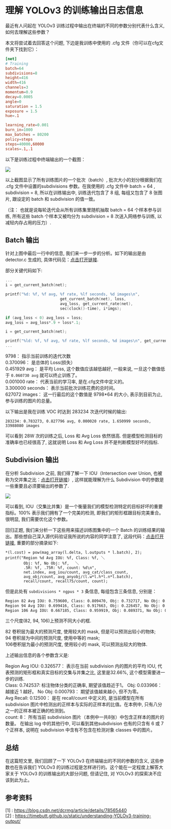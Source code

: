 # 理解 YOLOv3 的训练输出日志信息  

最近有人问起在 YOLOv3 训练过程中输出在终端的不同的参数分别代表什么含义, 如何去理解这些参数？   

本文将尝试着去回答这个问题, 下边是我训练中使用的 .cfg 文件（你可以在cfg文件夹下找到它）：  

~~~conf
[net]
# Training
batch=64
subdivisions=8
height=416
width=416
channels=3
momentum=0.9
decay=0.0005
angle=0
saturation = 1.5
exposure = 1.5
hue=.1

learning_rate=0.001
burn_in=1000
max_batches = 80200
policy=steps
steps=40000,60000
scales=.1,.1
~~~


以下是训练过程中终端输出的一个截图：  

![](snapshots/output.png)

以上截图显示了所有训练图片的一个批次（batch）, 批次大小的划分根据我们在 .cfg 文件中设置的subdivisions 参数。在我使用的 .cfg 文件中 batch = 64 , subdivision = 8, 所以在训练输出中, 训练迭代包含了 8 组, 每组又包含了 8 张图片, 跟设定的 batch 和 subdivision 的值一致。  
 
（注： 也就是说每轮迭代会从所有训练集里随机抽取 batch = 64 个样本参与训练, 所有这些 batch 个样本又被均分为 subdivision = 8 次送入网络参与训练, 以减轻内存占用的压力）.   

## Batch 输出

针对上图中最后一行中的信息, 我们来一步一步的分析。如下的输出是由 detector.c 生成的, 具体代码见：[点击打开链接](https://github.com/pjreddie/darknet/blob/56d69e73aba37283ea7b9726b81afd2f79cd1134/examples/detector.c#L136).   

部分关键代码如下:  

~~~cpp
...
i = get_current_batch(net);

printf("%d: %f, %f avg, %f rate, %lf seconds, %d images\n", 
                        get_current_batch(net), loss, 
                        avg_loss, get_current_rate(net), 
                        sec(clock()-time), i*imgs);

if (avg_loss < 0) avg_loss = loss;
avg_loss = avg_loss*.9 + loss*.1;

i = get_current_batch(net);

printf("%ld: %f, %f avg, %f rate, %lf seconds, %d images\n", get_current_batch(net), loss, avg_loss, get_current_rate(net), what_time_is_it_now()-time, i*imgs);
...
~~~

9798： 指示当前训练的迭代次数   
0.370096： 是总体的 Loss(损失）   
0.451929 avg： 是平均 Loss, 这个数值应该越低越好, 一般来说, 一旦这个数值低于 `0.060730 avg` 就可以终止训练了。  
0.001000 rate： 代表当前的学习率, 是在.cfg文件中定义的。  
3.300000 seconds： 表示当前批次训练花费的总时间。  
627072 images： 这一行最后的这个数值是 9798*64 的大小, 表示到目前为止, 参与训练的图片的总量。   

以下输出是我在训练 VOC 时达到 283234 次迭代时候的输出:   

~~~
283234: 0.783273, 0.827796 avg, 0.000020 rate, 1.650999 seconds, 33988080 images
~~~

可以看到 28W 次的训练之后, Loss 和 Avg Loss 依然很高.  但是模型检测目标的准确率也已经很高了, 这就说明 Loss 和 Avg Loss 并不是判断模型好坏的指标.  

## Subdivision 输出

在分析 Subdivision 之前, 我们得了解一下 IOU（Intersection over Union, 也被称为交并集之比：[点击打开链接](https://en.wikipedia.org/wiki/Jaccard_index)）, 这样就能理解为什么 Subdivision 中的参数是一些重要且必须要输出的参数了.  

![](./snapshots/iou.png)

可以看到, IOU（交集比并集）是一个衡量我们的模型检测特定的目标好坏的重要指标。100% 表示我们拥有了一个完美的检测, 即我们的矩形框跟目标完美重合。很明显, 我们需要优化这个参数。  

回归正题, 我们来分析一下这些用来描述训练图集中的一个 Batch 的训练结果的输出。那些想自己深入源代码验证我所说的内容的同学注意了, 这段代码：[点击打开链接](https://github.com/pjreddie/darknet/blob/56d69e73aba37283ea7b9726b81afd2f79cd1134/src/region_layer.c#L306), 重要的部分摘录如下:　

~~~
*(l.cost) = pow(mag_array(l.delta, l.outputs * l.batch), 2);
printf("Region %d Avg IOU: %f, Class: %f, ＼　
        Obj: %f, No Obj: %f, 　＼
        .5R: %f, .75R: %f, count: %d\n", 
        net.index, avg_iou/count, avg_cat/class_count, 
        avg_obj/count, avg_anyobj/(l.w*l.h*l.n*l.batch), 
        recall/count, recall75/count, count);
~~~

但是此处有 `subdivisions * ngpus * 3` 条信息, 每组包含三条信息, 分别是：  

~~~bash
Region 82 Avg IOU: 0.759600, Class: 0.809470, Obj: 0.732717, No Obj: 0.002799, .5R: 1.000000, .75R: 0.500000,  count: 4
Region 94 Avg IOU: 0.699416, Class: 0.917663, Obj: 0.226457, No Obj: 0.000643, .5R: 1.000000, .75R: 0.333333,  count: 6
Region 106 Avg IOU: 0.667185, Class: 0.959919, Obj: 0.089371, No Obj: 0.000099, .5R: 1.000000, .75R: 0.000000,  count: 1
~~~

三个尺度(82, 94, 106)上预测不同大小的框.  

82 卷积层为最大的预测尺度, 使用较大的 mask, 但是可以预测出较小的物体;  
94 卷积层为中间的预测尺度, 使用中等的 mask;  
106卷积层为最小的预测尺度, 使用较小的 mask, 可以预测出较大的物体.  

上述输出信息的各个参数含义是:   

Region Avg IOU: 0.326577： 表示在当前 subdivision 内的图片的平均 IOU, 代表预测的矩形框和真实目标的交集与并集之比, 这里是32.66%, 这个模型需要进一步的训练.  
Class: 0.742537: 标注物体分类的正确率, 期望该值趋近于1。
Obj: 0.033966： 越接近 1 越好。
No Obj: 0.000793： 期望该值越来越小, 但不为零。   
Avg Recall: 0.12500： 是在 recall/count 中定义的, 是当前模型在所有 subdivision 图片中检测出的正样本与实际的正样本的比值。在本例中, 只有八分之一的正样本被正确的检测到。  
count: 8： 所有当前 subdivision 图片（本例中一共8张）中包含正样本的图片的数量。 在输出 log 中的其他行中, 可以看到其他subdivision 也有的只含有 6 或 7 个正样本, 说明在 subdivision 中含有不包含在检测对象 classes 中的图片。  

## 总结 

在这篇短文里, 我们回顾了一下 YOLOv3 在终端输出的不同的参数的含义, 这些参数也在告诉我们 YOLOv3 的训练过程是怎样进行的。这个能在一定程度上解答大家关于 YOLOv3 的训练输出的大部分问题, 但请记住,  对 YOLOv3 的探索决不应该到此为止。  

## 参考资料  

[1] : https://blog.csdn.net/dcrmg/article/details/78565440  
[2] : https://timebutt.github.io/static/understanding-YOLOv3-training-output/  
